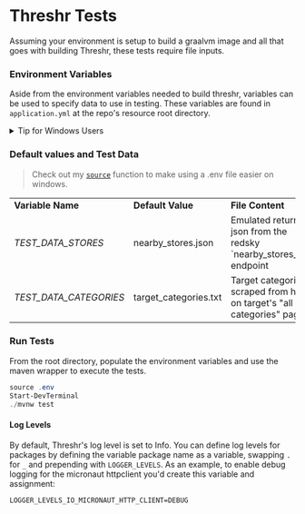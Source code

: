 # Threshr Tests
Assuming your environment is setup to build a graalvm image and all that goes with building Threshr, these tests require file inputs.

### Environment Variables
Aside from the environment variables needed to build threshr, variables can be used to specify data to use in testing. These variables are found in `application.yml` at the repo's resource root directory. 

<details><summary>Tip for Windows Users</summary>
<ul>
<ul>

> :warning: You'll need Windows Terminal and winget on your machine for this setup. In good news, you may have these installed and not know it.

</ul>
The GraalVM requires the visual studio sdk in order to work. Graal has some instructions on getting this all setup. I'd suggest going through with the winget installer, it does the same thing doesn't require your input. 
<ul>

```PowerShell
winget install Microsoft.VisualStudio.2022.Community
```
</ul>
After installing, your Windows terminal will have a couple new profiles, one named `Develop PowerShell for VS 2022`. Begin adding a new profile based on this new one to find the commandline executable used for this profile. It will read something like:
<ul>

```sh
powershell.exe -NoExit -Command \
  "&{Import-Module """C:\Program Files\Microsoft Visual Studio\2022\Community\Common7\Tools\Microsoft.VisualStudio.DevShell.dll"""; \
   Enter-VsDevShell a33f35bb \ 
    -SkipAutomaticLocation \
    -DevCmdArguments """-arch=x64 -host_arch=x64"""}"
```
</ul>

All we need from this entry is that string given after the `Enter-VsDevShell` command (in the previous example, `a33f35bb`). This relies on <code><a href="https://github.com/Jonathan-Zollinger/powershell-profile/blob/c60d48da035977267ac523baf2ec4d15c16e8e68/bin.ps1#L1-L26">Add-ToPath</a></code>.
<ul>

```PowerShell
function Start-DevTerminal {
    <#
    .SYNOPSIS
    Configures shell to use a fully fledged java dev environment

    .DESCRIPTION
    Adds JAVA_HOME, GRAALVM_HOME and MAVEN_HOME variables and verifies they're each on system's PATH. 
    Imports VScode dev shell module and calls Enter-VsDevShell

    .PARAMETER Java
    Path to graalvm directory, defaults to ~\.jdks\graalvm-ce-17

    .PARAMETER Maven
    Path to maven directory, defaults to 'C:\Program Files\Apache Maven\'

    .EXAMPLE
    # Valid use could be as simple as calling with no args
    Start-DevTerminal

    #>
    [CmdletBinding()]
    param (
        [Parameter()]
        [String]
        [ValidateScript({ Test-Path -Path $_ -PathType Container })]
        $Java = "$($HOME)\.jdks\graalvm-ce-17",
        [Parameter()]
        [String]
        [ValidateScript({ Test-Path -Path $_ -PathType Container })]
        $Maven = "C:\Program Files\Apache Maven\"
    )
    @("JAVA_HOME", "GRAALVM_HOME") | ForEach-Object { 
        [System.Environment]::SetEnvironmentVariable($_, $Java)
    }
    [System.Environment]::SetEnvironmentVariable("MAVEN_HOME", "C:\Program Files\Apache Maven\")
    $devShellGeneratedName = "a33f35bb"
    Add-ToPath "$env:JAVA_HOME\bin"
    Add-ToPath "$env:MAVEN_HOME\bin"

    Import-Module "C:\Program Files\Microsoft Visual Studio\2022\Community\Common7\Tools\Microsoft.VisualStudio.DevShell.dll"
    Enter-VsDevShell  $devShellGeneratedName -SkipAutomaticLocation -DevCmdArguments "-arch=x64 -host_arch=x64"
}
```
</ul>
</ul>
</details>

### Default values and Test Data

<blockquote>Check out my <code><a href="https://github.com/Jonathan-Zollinger/powershell-profile/blob/c60d48da035977267ac523baf2ec4d15c16e8e68/bin.ps1#L29-L49">source</a></code> function to make using a .env file easier on windows.</blockquote>

<div class="tg-wrap"><table>
<tbody>
  <tr>
    <td><strong>Variable Name</strong></td>
    <td><strong>Default Value</strong></td>
    <td><strong>File Content</strong></td>
  </tr>
  <tr>
    <td><i>TEST_DATA_STORES</i></td>
    <td>nearby_stores.json</td>
    <td>Emulated return json from the redsky `nearby_stores_v1` endpoint</td>
  </tr>
  <tr>
    <td><i>TEST_DATA_CATEGORIES</i></td>
    <td>target_categories.txt</td>
    <td>Target categories scraped from html on target's "all categories" page</td>
  </tr>
</tbody>
</table></div>

### Run Tests

From the root directory, populate the environment variables and use the maven wrapper to execute the tests.
```PowerShell
source .env
Start-DevTerminal
./mvnw test
```
#### Log Levels
By default, Threshr's log level is set to Info. You can define log levels for packages by defining the variable package name as a variable, swapping `.` for `_` and prepending with `LOGGER_LEVELS`. As an example, to enable debug logging for the micronaut httpclient you'd create this variable and assignment:
```properties
LOGGER_LEVELS_IO_MICRONAUT_HTTP_CLIENT=DEBUG
```
